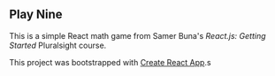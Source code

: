 ## Play Nine
This is a simple React math game from Samer Buna's *React.js: Getting Started* Pluralsight course.


This project was bootstrapped with [Create React App](https://github.com/facebook/create-react-app).s